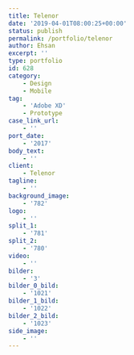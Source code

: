 ```yaml
---
title: Telenor
date: '2019-04-01T08:00:25+00:00'
status: publish
permalink: /portfolio/telenor
author: Ehsan
excerpt: ''
type: portfolio
id: 628
category:
    - Design
    - Mobile
tag:
    - 'Adobe XD'
    - Prototype
case_link_url:
    - ''
port_date:
    - '2017'
body_text:
    - ''
client:
    - Telenor
tagline:
    - ''
background_image:
    - '782'
logo:
    - ''
split_1:
    - '781'
split_2:
    - '780'
video:
    - ''
bilder:
    - '3'
bilder_0_bild:
    - '1021'
bilder_1_bild:
    - '1022'
bilder_2_bild:
    - '1023'
side_image:
    - ''
---
```

<!DOCTYPE html PUBLIC "-//W3C//DTD HTML 4.0 Transitional//EN" "http://www.w3.org/TR/REC-html40/loose.dtd">
<?xml encoding="UTF-8">
